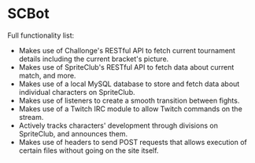 # SCBot
Full functionality list:
- Makes use of Challonge's RESTful API to fetch current tournament details including the current bracket's picture.
- Makes use of SpriteClub's RESTful API to fetch data about current match, and more.
- Makes use of a local MySQL database to store and fetch data about individual characters on SpriteClub.
- Makes use of listeners to create a smooth transition between fights.
- Makes use of a Twitch IRC module to allow Twitch commands on the stream.
- Actively tracks characters' development through divisions on SpriteClub, and announces them.
- Makes use of headers to send POST requests that allows execution of certain files without going on the site itself.
